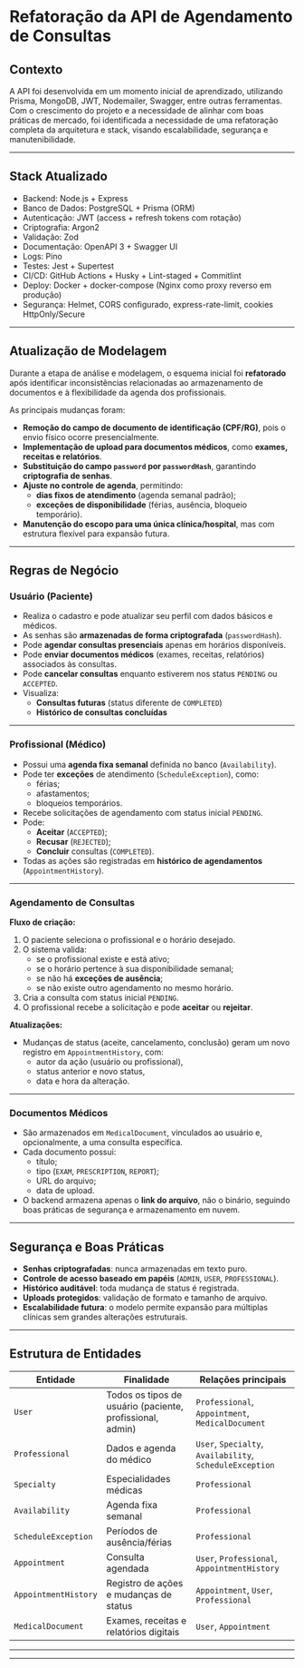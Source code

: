 # Refatoração da API de Agendamento de Consultas

## Contexto
A API foi desenvolvida em um momento inicial de aprendizado, utilizando Prisma, MongoDB, JWT, Nodemailer, Swagger, entre outras ferramentas.
Com o crescimento do projeto e a necessidade de alinhar com boas práticas de mercado, foi identificada a necessidade de uma refatoração completa da arquitetura e stack, visando escalabilidade, segurança e manutenibilidade.

---

## Stack Atualizado
- Backend: Node.js + Express
- Banco de Dados: PostgreSQL + Prisma (ORM)
- Autenticação: JWT (access + refresh tokens com rotação)
- Criptografia: Argon2
- Validação: Zod
- Documentação: OpenAPI 3 + Swagger UI
- Logs: Pino
- Testes: Jest + Supertest
- CI/CD: GitHub Actions + Husky + Lint-staged + Commitlint
- Deploy: Docker + docker-compose (Nginx como proxy reverso em produção)
- Segurança: Helmet, CORS configurado, express-rate-limit, cookies HttpOnly/Secure

---

## Atualização de Modelagem

Durante a etapa de análise e modelagem, o esquema inicial foi **refatorado** após identificar inconsistências relacionadas ao armazenamento de documentos e à flexibilidade da agenda dos profissionais.

As principais mudanças foram:

- **Remoção do campo de documento de identificação (CPF/RG)**, pois o envio físico ocorre presencialmente.
- **Implementação de upload para documentos médicos**, como **exames, receitas e relatórios**.
- **Substituição do campo `password` por `passwordHash`**, garantindo **criptografia de senhas**.
- **Ajuste no controle de agenda**, permitindo:
  - **dias fixos de atendimento** (agenda semanal padrão);
  - **exceções de disponibilidade** (férias, ausência, bloqueio temporário).
- **Manutenção do escopo para uma única clínica/hospital**, mas com estrutura flexível para expansão futura.

---

## Regras de Negócio

### Usuário (Paciente)
- Realiza o cadastro e pode atualizar seu perfil com dados básicos e médicos.
- As senhas são **armazenadas de forma criptografada** (`passwordHash`).
- Pode **agendar consultas presenciais** apenas em horários disponíveis.
- Pode **enviar documentos médicos** (exames, receitas, relatórios) associados às consultas.
- Pode **cancelar consultas** enquanto estiverem nos status `PENDING` ou `ACCEPTED`.
- Visualiza:
  - **Consultas futuras** (status diferente de `COMPLETED`)
  - **Histórico de consultas concluídas**

---

### Profissional (Médico)
- Possui uma **agenda fixa semanal** definida no banco (`Availability`).
- Pode ter **exceções** de atendimento (`ScheduleException`), como:
  - férias;
  - afastamentos;
  - bloqueios temporários.
- Recebe solicitações de agendamento com status inicial `PENDING`.
- Pode:
  - **Aceitar** (`ACCEPTED`);
  - **Recusar** (`REJECTED`);
  - **Concluir** consultas (`COMPLETED`).
- Todas as ações são registradas em **histórico de agendamentos** (`AppointmentHistory`).

---

### Agendamento de Consultas
**Fluxo de criação:**
1. O paciente seleciona o profissional e o horário desejado.  
2. O sistema valida:
   - se o profissional existe e está ativo;
   - se o horário pertence à sua disponibilidade semanal;
   - se não há **exceções de ausência**;
   - se não existe outro agendamento no mesmo horário.
3. Cria a consulta com status inicial `PENDING`.
4. O profissional recebe a solicitação e pode **aceitar** ou **rejeitar**.

**Atualizações:**
- Mudanças de status (aceite, cancelamento, conclusão) geram um novo registro em `AppointmentHistory`, com:
  - autor da ação (usuário ou profissional),
  - status anterior e novo status,
  - data e hora da alteração.

---

### Documentos Médicos
- São armazenados em `MedicalDocument`, vinculados ao usuário e, opcionalmente, a uma consulta específica.
- Cada documento possui:
  - título;
  - tipo (`EXAM`, `PRESCRIPTION`, `REPORT`);
  - URL do arquivo;
  - data de upload.
- O backend armazena apenas o **link do arquivo**, não o binário, seguindo boas práticas de segurança e armazenamento em nuvem.

---

##  Segurança e Boas Práticas
- **Senhas criptografadas**: nunca armazenadas em texto puro.  
- **Controle de acesso baseado em papéis** (`ADMIN`, `USER`, `PROFESSIONAL`).  
- **Histórico auditável**: toda mudança de status é registrada.  
- **Uploads protegidos**: validação de formato e tamanho de arquivo.  
- **Escalabilidade futura**: o modelo permite expansão para múltiplas clínicas sem grandes alterações estruturais.

---

##  Estrutura de Entidades

| Entidade | Finalidade | Relações principais |
|-----------|-------------|--------------------|
| `User` | Todos os tipos de usuário (paciente, profissional, admin) | `Professional`, `Appointment`, `MedicalDocument` |
| `Professional` | Dados e agenda do médico | `User`, `Specialty`, `Availability`, `ScheduleException` |
| `Specialty` | Especialidades médicas | `Professional` |
| `Availability` | Agenda fixa semanal | `Professional` |
| `ScheduleException` | Períodos de ausência/férias | `Professional` |
| `Appointment` | Consulta agendada | `User`, `Professional`, `AppointmentHistory` |
| `AppointmentHistory` | Registro de ações e mudanças de status | `Appointment`, `User`, `Professional` |
| `MedicalDocument` | Exames, receitas e relatórios digitais | `User`, `Appointment` |

---



---



